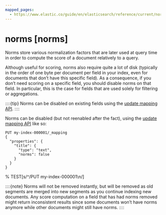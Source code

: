 ```yaml
---
mapped_pages:
  - https://www.elastic.co/guide/en/elasticsearch/reference/current/norms.html
---
```


# norms [norms]

Norms store various normalization factors that are later used at query time in order to compute the score of a document relatively to a query.

Although useful for scoring, norms also require quite a lot of disk (typically in the order of one byte per document per field in your index, even for documents that don’t have this specific field). As a consequence, if you don’t need scoring on a specific field, you should disable norms on that field. In particular, this is the case for fields that are used solely for filtering or aggregations.

::::{tip}
Norms can be disabled on existing fields using the [update mapping API](https://www.elastic.co/docs/api/doc/elasticsearch/operation/operation-indices-put-mapping).
::::


Norms can be disabled (but not reenabled after the fact), using the [update mapping API](https://www.elastic.co/docs/api/doc/elasticsearch/operation/operation-indices-put-mapping) like so:

```console
PUT my-index-000001/_mapping
{
  "properties": {
    "title": {
      "type": "text",
      "norms": false
    }
  }
}
```
% TEST[s/^/PUT my-index-000001\n/]

::::{note}
Norms will not be removed instantly, but will be removed as old segments are merged into new segments as you continue indexing new documents. Any score computation on a field that has had norms removed might return inconsistent results since some documents won’t have norms anymore while other documents might still have norms.
::::


